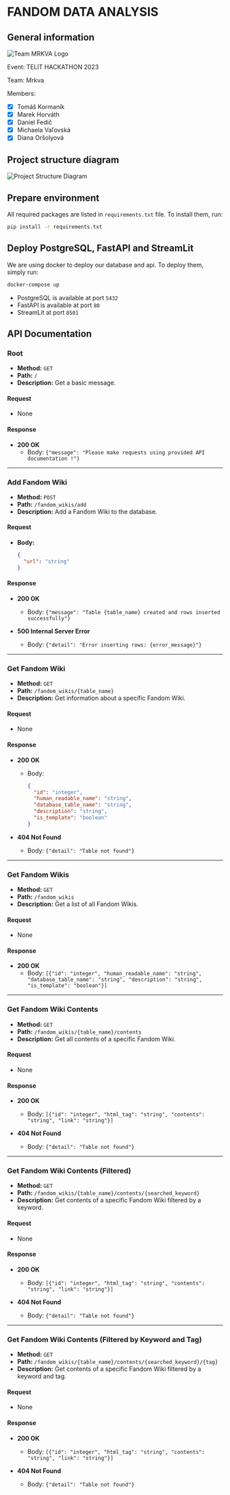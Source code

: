 # FANDOM DATA ANALYSIS

## General information

![Team MRKVA Logo](.presentation/Team_MRKVA.png)

Event: TELIT HACKATHON 2023  

Team: Mrkva  

Members:  
- [x] Tomáš Kormaník  
- [x] Marek Horváth  
- [x] Daniel Fedič  
- [x] Michaela Vaľovská  
- [x] Diana Oršolyová  

## Project structure diagram

![Project Structure Diagram](.presentation/project_structure.png)

## Prepare environment

All required packages are listed in `requirements.txt` file. To install them, run:

```bash
pip install -r requirements.txt
```

## Deploy PostgreSQL, FastAPI and StreamLit

We are using docker to deploy our database and api. To deploy them, simply run:

```bash
docker-compose up
```

- PostgreSQL is available at port `5432`
- FastAPI is available at port `80`
- StreamLit at port `8501`

## API Documentation

### Root

- **Method:** `GET`
- **Path:** `/`
- **Description:** Get a basic message.

#### Request
- None

#### Response
- **200 OK**
  - Body: `{"message": "Please make requests using provided API documentation !"}`

---

### Add Fandom Wiki

- **Method:** `POST`
- **Path:** `/fandom_wikis/add`
- **Description:** Add a Fandom Wiki to the database.

#### Request
- **Body:**
  ```json
  {
    "url": "string"
  }
  ```

#### Response
- **200 OK**
  - Body: `{"message": "Table {table_name} created and rows inserted successfully"}`

- **500 Internal Server Error**
  - Body: `{"detail": "Error inserting rows: {error_message}"}`

---

### Get Fandom Wiki

- **Method:** `GET`
- **Path:** `/fandom_wikis/{table_name}`
- **Description:** Get information about a specific Fandom Wiki.

#### Request
- None

#### Response
- **200 OK**
  - Body: 
    ```json
    {
      "id": "integer",
      "human_readable_name": "string",
      "database_table_name": "string",
      "description": "string",
      "is_template": "boolean"
    }
    ```

- **404 Not Found**
  - Body: `{"detail": "Table not found"}`

---

### Get Fandom Wikis

- **Method:** `GET`
- **Path:** `/fandom_wikis`
- **Description:** Get a list of all Fandom Wikis.

#### Request
- None

#### Response
- **200 OK**
  - Body: `[{"id": "integer", "human_readable_name": "string", "database_table_name": "string", "description": "string", "is_template": "boolean"}]`

---

### Get Fandom Wiki Contents

- **Method:** `GET`
- **Path:** `/fandom_wikis/{table_name}/contents`
- **Description:** Get all contents of a specific Fandom Wiki.

#### Request
- None

#### Response
- **200 OK**
  - Body: `[{"id": "integer", "html_tag": "string", "contents": "string", "link": "string"}]`

- **404 Not Found**
  - Body: `{"detail": "Table not found"}`

---

### Get Fandom Wiki Contents (Filtered)

- **Method:** `GET`
- **Path:** `/fandom_wikis/{table_name}/contents/{searched_keyword}`
- **Description:** Get contents of a specific Fandom Wiki filtered by a keyword.

#### Request
- None

#### Response
- **200 OK**
  - Body: `[{"id": "integer", "html_tag": "string", "contents": "string", "link": "string"}]`

- **404 Not Found**
  - Body: `{"detail": "Table not found"}`

---

### Get Fandom Wiki Contents (Filtered by Keyword and Tag)

- **Method:** `GET`
- **Path:** `/fandom_wikis/{table_name}/contents/{searched_keyword}/{tag}`
- **Description:** Get contents of a specific Fandom Wiki filtered by a keyword and tag.

#### Request
- None

#### Response
- **200 OK**
  - Body: `[{"id": "integer", "html_tag": "string", "contents": "string", "link": "string"}]`

- **404 Not Found**
  - Body: `{"detail": "Table not found"}`

